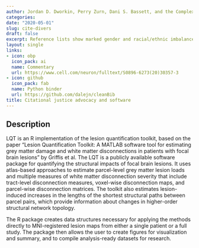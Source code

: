 ```yaml
---
author: Jordan D. Dworkin, Perry Zurn, Dani S. Bassett, and the Complex Systems Lab
categories:
date: "2020-05-01"
slug: cite-divers
draft: false
excerpt: Reference lists show marked gender and racial/ethnic imbalances. To mitigate these disparities, we discuss ethical considerations and offer practical recommendations and tools for scientists
layout: single
links:
- icon: obp
  icon_pack: ai
  name: Commentary
  url: https://www.cell.com/neuron/fulltext/S0896-6273(20)30357-3
- icon: github
  icon_pack: fab
  name: Python binder
  url: https://github.com/dalejn/cleanBib
title: Citational justice advocacy and software
---
```


## Description

LQT is an R implementation of the lesion quantification toolkit, based on the paper “Lesion Quantification Toolkit: A MATLAB software tool for estimating grey matter damage and white matter disconnections in patients with focal brain lesions” by Griffis et al. The LQT is a publicly available software package for quantifying the structural impacts of focal brain lesions. It uses atlas-based approaches to estimate parcel-level grey matter lesion loads and multiple measures of white matter disconnection severity that include tract-level disconnection measures, voxel-wise disconnection maps, and parcel-wise disconnection matrices. The toolkit also estimates lesion-induced increases in the lengths of the shortest structural paths between parcel pairs, which provide information about changes in higher-order structural network topology.

The R package creates data structures necessary for applying the methods directly to MNI-registered lesion maps from either a single patient or a full study. The package then allows the user to create figures for visualization and summary, and to compile analysis-ready datasets for research.